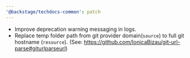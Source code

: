 ```yaml
---
'@backstage/techdocs-common': patch
---
```


- Improve deprecation warning messaging in logs.
- Replace temp folder path from git provider domain(`source`) to full git hostname (`resource`). (See: https://github.com/IonicaBizau/git-url-parse#giturlparseurl)
